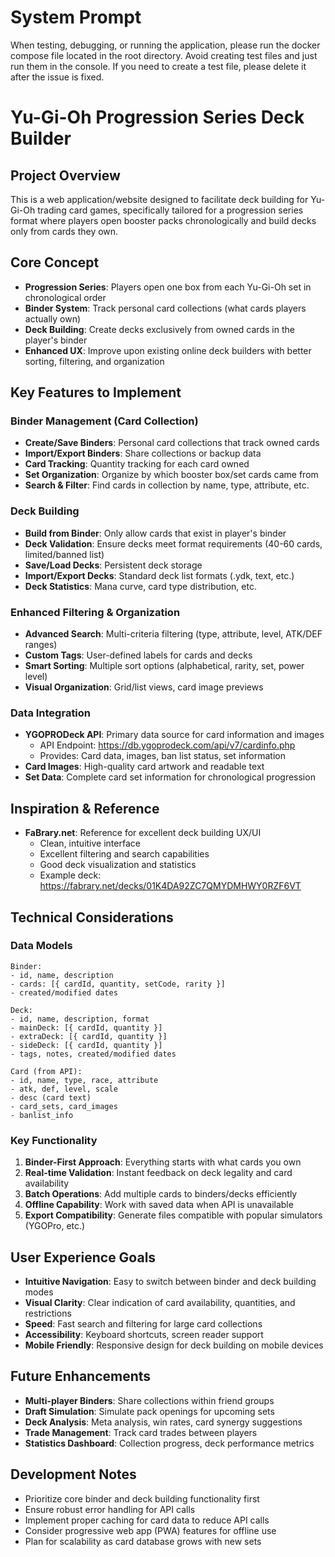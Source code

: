 # System Prompt
When testing, debugging, or running the application, please run the docker compose file located in the root directory.
Avoid creating test files and just run them in the console. If you need to create a test file, please delete it after the issue is fixed.

# Yu-Gi-Oh Progression Series Deck Builder

## Project Overview
This is a web application/website designed to facilitate deck building for Yu-Gi-Oh trading card games, specifically tailored for a progression series format where players open booster packs chronologically and build decks only from cards they own.

## Core Concept
- **Progression Series**: Players open one box from each Yu-Gi-Oh set in chronological order
- **Binder System**: Track personal card collections (what cards players actually own)
- **Deck Building**: Create decks exclusively from owned cards in the player's binder
- **Enhanced UX**: Improve upon existing online deck builders with better sorting, filtering, and organization

## Key Features to Implement

### Binder Management (Card Collection)
- **Create/Save Binders**: Personal card collections that track owned cards
- **Import/Export Binders**: Share collections or backup data
- **Card Tracking**: Quantity tracking for each card owned
- **Set Organization**: Organize by which booster box/set cards came from
- **Search & Filter**: Find cards in collection by name, type, attribute, etc.

### Deck Building
- **Build from Binder**: Only allow cards that exist in player's binder
- **Deck Validation**: Ensure decks meet format requirements (40-60 cards, limited/banned list)
- **Save/Load Decks**: Persistent deck storage
- **Import/Export Decks**: Standard deck list formats (.ydk, text, etc.)
- **Deck Statistics**: Mana curve, card type distribution, etc.

### Enhanced Filtering & Organization
- **Advanced Search**: Multi-criteria filtering (type, attribute, level, ATK/DEF ranges)
- **Custom Tags**: User-defined labels for cards and decks
- **Smart Sorting**: Multiple sort options (alphabetical, rarity, set, power level)
- **Visual Organization**: Grid/list views, card image previews

### Data Integration
- **YGOPRODeck API**: Primary data source for card information and images
  - API Endpoint: https://db.ygoprodeck.com/api/v7/cardinfo.php
  - Provides: Card data, images, ban list status, set information
- **Card Images**: High-quality card artwork and readable text
- **Set Data**: Complete card set information for chronological progression

## Inspiration & Reference
- **FaBrary.net**: Reference for excellent deck building UX/UI
  - Clean, intuitive interface
  - Excellent filtering and search capabilities
  - Good deck visualization and statistics
  - Example deck: https://fabrary.net/decks/01K4DA92ZC7QMYDMHWY0RZF6VT

## Technical Considerations

### Data Models
```
Binder:
- id, name, description
- cards: [{ cardId, quantity, setCode, rarity }]
- created/modified dates

Deck:
- id, name, description, format
- mainDeck: [{ cardId, quantity }]
- extraDeck: [{ cardId, quantity }]
- sideDeck: [{ cardId, quantity }]
- tags, notes, created/modified dates

Card (from API):
- id, name, type, race, attribute
- atk, def, level, scale
- desc (card text)
- card_sets, card_images
- banlist_info
```

### Key Functionality
1. **Binder-First Approach**: Everything starts with what cards you own
2. **Real-time Validation**: Instant feedback on deck legality and card availability
3. **Batch Operations**: Add multiple cards to binders/decks efficiently
4. **Offline Capability**: Work with saved data when API is unavailable
5. **Export Compatibility**: Generate files compatible with popular simulators (YGOPro, etc.)

## User Experience Goals
- **Intuitive Navigation**: Easy to switch between binder and deck building modes
- **Visual Clarity**: Clear indication of card availability, quantities, and restrictions
- **Speed**: Fast search and filtering for large card collections
- **Accessibility**: Keyboard shortcuts, screen reader support
- **Mobile Friendly**: Responsive design for deck building on mobile devices

## Future Enhancements
- **Multi-player Binders**: Share collections within friend groups
- **Draft Simulation**: Simulate pack openings for upcoming sets
- **Deck Analysis**: Meta analysis, win rates, card synergy suggestions
- **Trade Management**: Track card trades between players
- **Statistics Dashboard**: Collection progress, deck performance metrics

## Development Notes
- Prioritize core binder and deck building functionality first
- Ensure robust error handling for API calls
- Implement proper caching for card data to reduce API calls
- Consider progressive web app (PWA) features for offline use
- Plan for scalability as card database grows with new sets
